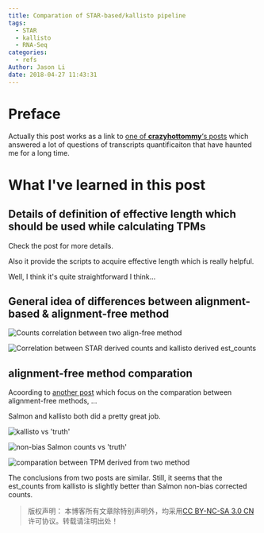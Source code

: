 ```yaml
---
title: Comparation of STAR-based/kallisto pipeline
tags:
  - STAR
  - kallisto
  - RNA-Seq
categories:
  - refs
Author: Jason Li
date: 2018-04-27 11:43:31
---
```



# Preface
Actually this post works as a link to [one of **crazyhottommy**‘s posts](https://github.com/crazyhottommy/RNA-seq-analysis/blob/master/salmon_kalliso_STAR_compare.md) which answered a lot of questions of transcripts quantificaiton that have haunted me for a long time.

<!--more-->

# What I've learned in this post

## Details of definition of effective length which should be used while calculating TPMs

Check the post for more details.

Also it provide the scripts to acquire effective length which is really helpful.

Well, I think it's quite straightforward I think...


## General idea of differences between alignment-based & alignment-free method

![Counts correlation between two align-free method](https://cloud.githubusercontent.com/assets/4106146/16748683/2717a796-478b-11e6-9744-4e477f2a3c15.png)

![Correlation between STAR derived counts and kallisto derived est_counts](https://cloud.githubusercontent.com/assets/4106146/16748683/2717a796-478b-11e6-9744-4e477f2a3c15.png)

## alignment-free method comparation

Acoording to [another post](https://sjcockell.me/2015/05/18/alignment-free-transcriptome-quantification/) which focus on the comparation between alignment-free methods, ...

Salmon and kallisto both did a pretty great job.

![kallisto vs 'truth'](https://sjcockell.files.wordpress.com/2015/05/kallisto_truth.png)

![non-bias Salmon counts vs 'truth'](https://sjcockell.files.wordpress.com/2015/05/nbc_salmon_truth.png?w=940&h=635)

![comparation between TPM derived from two method](https://sjcockell.files.wordpress.com/2015/05/nbc_tpm_compare.png)

The conclusions from two posts are similar. Still, it seems that the est_counts from kallisto is slightly better than Salmon non-bias corrected counts.


>版权声明： 本博客所有文章除特别声明外，均采用[CC BY-NC-SA 3.0 CN](https://creativecommons.org/licenses/by-nc-sa/3.0/cn/deed.zh)许可协议。转载请注明出处！